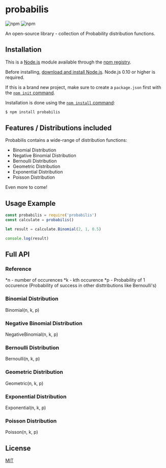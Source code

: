 # probabilis 

![npm](https://img.shields.io/npm/v/probabilis?color=green&label=probabilis)
![npm](https://img.shields.io/npm/dy/probabilis)

An open-source library - collection of Probability distribution functions.

## Installation 

This is a [Node.js](https://nodejs.org/en/) module available through the
[npm registry](https://www.npmjs.com/).

Before installing, [download and install Node.js](https://nodejs.org/en/download/).
Node.js 0.10 or higher is required.

If this is a brand new project, make sure to create a `package.json` first with
the [`npm init` command](https://docs.npmjs.com/creating-a-package-json-file).

Installation is done using the
[`npm install` command](https://docs.npmjs.com/getting-started/installing-npm-packages-locally):

```bash
$ npm install probabilis
```


## Features / Distributions included

Probabilis contains a wide-range of distribution functions:

  * Binomial Distribution
  * Negative Binomial Distribution
  * Bernoulli Distribution
  * Geometric Distribution
  * Exponential Distribution
  * Poisson Distribution
  
Even more to come!

## Usage Example

```js
const probabilis = require('probabilis')
const calculate = probabilis()

let result = calculate.Binomial(2, 1, 0.5)

console.log(result)

```

## Full API

### Reference

*n - number of occurences
*k - kth occurence
*p - Probability of 1 occurence (Probability of success in other disttributions like Bernoulli's)


### Binomial Distribution

Binomial(n, k, p)

### Negative Binomial Distribution

NegativeBinomial(n, k, p)

### Bernoulli Distribution

Bernoulli(n, k, p)

### Geometric Distribution

Geometric(n, k, p)

### Exponential Distribution

Exponential(n, k, p)

### Poisson Distribution

Poisson(n, k, p)


## License

[MIT](LICENSE)





